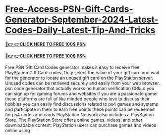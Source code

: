 # [Free-Access-PSN-Gift-Cards-Generator-September-2024-Latest-Codes-Daily-Latest-Tip-And-Tricks](https://appbitly.com/psncard24)

**[🔴👉 👉CLICK HERE TO FREE 100$ PSN](https://appbitly.com/psncard24)**

**[🔴👉 👉CLICK HERE TO FREE 100$ PSN](https://appbitly.com/psncard24)**

Free PSN Gift Card Codes generator makes it easy to receive free PlayStation Gift Card codes. Only select the value of your gift card and wait for the generator to locate an unused gift card on the PlayStation server.
Unused codes can be retrieved securely and easily from your web browser. psn code generator that actually works no human verification CRkLd you can sign up for gaming forums and websites if you are a passionate gamer these platforms are full of like minded people who love to discuss their hobbies you can easily find discussions related to ps4 games and systems and participate in them to earn
free points these points can be redeemed for ps4 codes and cards PlayStation Network also includes a PlayStation Store. The PlayStation Store offers online games, videos, and other downloadable content. PlayStation users can purchase games and videos online using
